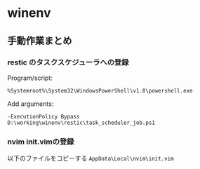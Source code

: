 # winenv


## 手動作業まとめ


### restic のタスクスケジューラへの登録

Program/script:
```
%Systemroot%\System32\WindowsPowerShell\v1.0\powershell.exe
```

Add arguments:
```
-ExecutionPolicy Bypass D:\working\winenv\restic\task_scheduler_job.ps1
```


### nvim init.vimの登録

以下のファイルをコピーする
`AppData\Local\nvim\init.vim`
